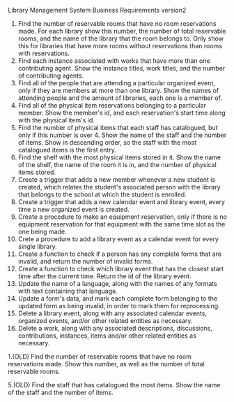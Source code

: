 Library Management System Business Requirements
version2

1. Find the number of reservable rooms that have no room reservations made.
For each library show this number, the number of total reservable rooms, and the
name of the library that the room belongs to. Only show this for libraries that have more rooms
without reservations than rooms with reservations.
2. Find each instance associated with works that have more than one contributing agent.
Show the instance titles, work titles, and the number of contributing agents.
3. Find all of the people that are attending a particular organized event, only if they
are members at more than one library.
Show the names of attending people and the amount of libraries, each one is a member of.
4. Find all of the physical item reservations belonging to a particular member.
Show the member's id, and each reservation's start time along with the physical item's id.
5. Find the number of physical items that each staff has catalogued, but only if this number is over 4.
Show the name of the staff and the number of items.
Show in descending order, so the staff with the most catalogued items is the first entry.
6. Find the shelf with the most physical items stored in it. Show the name of the shelf, the name of the
room it is in, and the number of physical items stored.
7. Create a trigger that adds a new member whenever a new student is created, which relates the student's
associated person with the library that belongs to the school at which the student is enrolled.
8. Create a trigger that adds a new calendar event and library event, every time a new organized event is created.
9. Create a procedure to make an equipment reservation, only if there is no equipment reservation for that
equipment with the same time slot as the one being made.
10. Crete a procedure to add a library event as a calendar event for every single library.
11. Create a function to check if a person has any complete forms that are invalid, and return the number
of invalid forms.
12. Create a function to check which library event that has the closest start time after the current time.
Return the id of the library event.
13. Update the name of a language, along with the names of any formats with text containing that language.
14. Update a form's data, and mark each complete form belonging to the updated form as being invalid,
in order to mark them for reprocessing.
15. Delete a library event, along with any associated calendar events, organized events, and/or other
related entities as necessary.
16. Delete a work, along with any associated descriptions, discussions, contributions, instances, items
and/or other related entities as necessary.

1.(OLD) Find the number of reservable rooms that have no room reservations made.
Show this number, as well as the number of total reservable rooms.

5.(OLD) Find the staff that has catalogued the most items. Show the name of the staff and the number of items.
